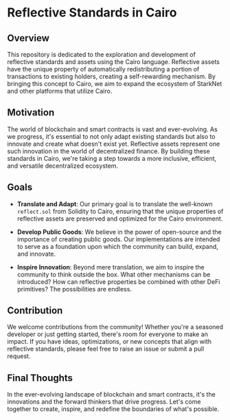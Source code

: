 # Reflective Standards in Cairo

## Overview

This repository is dedicated to the exploration and development of reflective standards and assets using the Cairo language. Reflective assets have the unique property of automatically redistributing a portion of transactions to existing holders, creating a self-rewarding mechanism. By bringing this concept to Cairo, we aim to expand the ecosystem of StarkNet and other platforms that utilize Cairo.

## Motivation

The world of blockchain and smart contracts is vast and ever-evolving. As we progress, it's essential to not only adapt existing standards but also to innovate and create what doesn't exist yet. Reflective assets represent one such innovation in the world of decentralized finance. By building these standards in Cairo, we're taking a step towards a more inclusive, efficient, and versatile decentralized ecosystem.

## Goals

- **Translate and Adapt**: Our primary goal is to translate the well-known `reflect.sol` from Solidity to Cairo, ensuring that the unique properties of reflective assets are preserved and optimized for the Cairo environment.
  
- **Develop Public Goods**: We believe in the power of open-source and the importance of creating public goods. Our implementations are intended to serve as a foundation upon which the community can build, expand, and innovate.
  
- **Inspire Innovation**: Beyond mere translation, we aim to inspire the community to think outside the box. What other mechanisms can be introduced? How can reflective properties be combined with other DeFi primitives? The possibilities are endless.

## Contribution

We welcome contributions from the community! Whether you're a seasoned developer or just getting started, there's room for everyone to make an impact. If you have ideas, optimizations, or new concepts that align with reflective standards, please feel free to raise an issue or submit a pull request.

## Final Thoughts

In the ever-evolving landscape of blockchain and smart contracts, it's the innovations and the forward thinkers that drive progress. Let's come together to create, inspire, and redefine the boundaries of what's possible.

